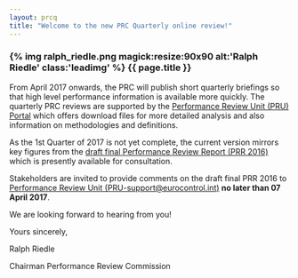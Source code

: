 ```yaml
---
layout: prcq
title: "Welcome to the new PRC Quarterly online review!"
---
```




### {% img ralph_riedle.png magick:resize:90x90 alt:'Ralph Riedle' class:'leadimg' %} {{ page.title }}

From April 2017 onwards, the PRC will publish short quarterly briefings so that
high level performance information is available more quickly. The quarterly PRC
reviews are supported by the [Performance Review Unit (PRU) Portal][PRU_portal]
which offers download files for more detailed analysis and also information on
methodologies and definitions.

As the 1st Quarter of 2017 is not yet complete, the current version mirrors key
figures from the [draft final Performance Review Report (PRR 2016)][PRR2016_consult]
which is presently available for consultation.

Stakeholders are invited to provide comments on the draft final PRR 2016 to
[Performance Review Unit (PRU-support@eurocontrol.int)](mailto:PRU-support@eurocontrol.int)
**no later than 07 April 2017**.

We are looking forward to hearing from you!

Yours sincerely,

Ralph Riedle

Chairman
Performance Review Commission

[PRR2016_consult]: <http://www.eurocontrol.int/articles/prc-news> "Draft final PRR 2016"
[PRU_portal]: <http://ansperformance.eu/> "PRU Portal"

